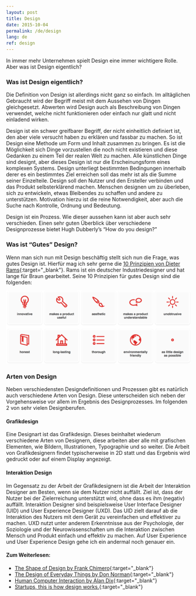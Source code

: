 ```yaml
---
layout: post
title: Design
date: 2015-10-04
permalink: /de/design
lang: de
ref: design
---
```


In immer mehr Unternehmen spielt Design eine immer wichtigere Rolle. Aber was ist Design eigentlich?


### Was ist Design eigentlich?

Die Definition von Design ist allerdings nicht ganz so einfach. Im alltäglichen Gebraucht wird der Begriff meist mit dem Aussehen von Dingen gleichgesetzt. Abwerten wird Design auch als Beschreibung von Dingen verwendet, welche nicht funktionieren oder einfach nur glatt und nicht einladend wirken. 

Design ist ein schwer greifbarer Begriff, der nicht einheitlich definiert ist, den aber viele versucht haben zu erklären und fassbar zu machen. So ist Design eine Methode um Form und Inhalt zusammen zu bringen. Es ist die Möglichkeit sich Dinge vorzustellen die noch nicht existieren und diese Gedanken zu einem Teil der realen Welt zu machen. Alle künstlichen Dinge sind designt, aber dieses Design ist nur die Erscheinungsform eines komplexen Systems. Design unterliegt bestimmten Bedingungen innerhalb derer es ein bestimmtes Ziel erreichen soll das mehr ist als die Summe seiner Einzelteile. Design soll den Nutzer und den Ersteller verbinden und das Produkt selbsterklärend machen. Menschen designen um zu überleben, sich zu entwickeln, etwas Bleibendes zu schaffen und andere zu unterstützen. Motivation hierzu ist die reine Notwendigkeit, aber auch die Suche nach Kontrolle, Ordnung und Bedeutung. 

Design ist ein Prozess. Wie dieser aussehen kann ist aber auch sehr verschieden. Einen sehr guten Überblick über verschiedene Designprozesse bietet Hugh Dubberly’s “How do you design?”


### Was ist “Gutes” Design?

Wenn man sich nun mit Design beschäftig stellt sich nun die Frage, was gutes Design ist. Hierfür mag ich sehr gerne die [10 Prinzipien von Dieter Rams](https://startupsthisishowdesignworks.com){:target="_blank"}. Rams ist ein deutscher Industriedesigner und hat lange für Braun gearbeitet. Seine 10 Prinzipien für gutes Design sind die folgenden:

![img](/img/gooddesign.png)


### Arten von Design

Neben verschiedensten Designdefinitionen und Prozessen gibt es natürlich auch verschiedene Arten von Design. Diese unterscheiden sich neben der Vorgehensweise vor allem im Ergebnis des Designprozesses. Im folgenden 2 von sehr vielen Designberufen.


#### Grafikdesign

Eine Designart ist das Grafikdesign. Dieses beinhaltet wiederum verschiedene Arten von Designern, diese arbeiten aber alle mit grafischen Elementen, wie Bildern, Illustrationen, Typographie und so weiter. Die Arbeit von Grafikdesignern findet typischerweise in 2D statt und das Ergebnis wird gedruckt oder auf einem Display angezeigt.


#### Interaktion Design

Im Gegensatz zu der Arbeit der Grafikdesignern ist die Arbeit der Interaktion Designer am Besten, wenn sie dem Nutzer nicht auffällt. Ziel ist, dass der Nutzer bei der Zielerreichung unterstützt wird, ohne dass es ihm (negativ) auffällt. 
Interaktion Designer sind beispielsweise User Interface Designer (UID) und User Experience Designer (UXD).
Das UID zielt darauf ab die Interaktion des Nutzers mit dem Gerät zu vereinfachen und effektiver zu machen. 
UXD nutzt unter anderem Erkenntnisse aus der Psychologie, der Soziologie und der Neurowissenschaften um die Interaktion zwischen Mensch und Produkt einfach und effektiv zu machen. 
Auf User Experience und User Experience Design gehe ich ein andermal noch genauer ein.



#### Zum Weiterlesen:

- [The Shape of Design by Frank Chimero](http://www.shapeofdesignbook.com){:target="_blank"}
- [The Design of Everyday Things by Don Norman](http://www.amazon.de/gp/product/0465050654/ref=as_li_tl?ie=UTF8&camp=1638&creative=19454&creativeASIN=0465050654&linkCode=as2&tag=vereortl-21){:target="_blank"}
- [Human Computer Interaction by Alan Dix](http://www.amazon.de/gp/product/0130461091/ref=as_li_tl?ie=UTF8&camp=1638&creative=19454&creativeASIN=0130461091&linkCode=as2&tag=vereortl-21){:target="_blank"}   
- [Startups, this is how design works.](https://startupsthisishowdesignworks.com){:target="_blank"}
